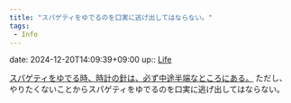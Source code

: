 ```yaml
---
title: "スパゲティをゆでるのを口実に逃げ出してはならない。"
tags:
 - Info
---
```


date: 2024-12-20T14:09:39+09:00
up:: [Life](../Bar/Novel/Chaos/Life.md)

[スパゲティをゆでる時、時計の針は、必ず中途半端なところにある。](スパゲティをゆでる時、時計の針は、必ず中途半端なところにある。.md)
ただし、やりたくないことからスパゲティをゆでるのを口実に逃げ出してはならない。